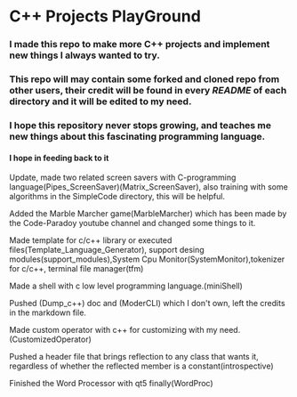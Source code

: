 # C++ Projects **PlayGround**

### I made this repo to make more C++ projects and implement new things I always wanted to try.

### **This repo** will may contain some forked and cloned repo from other users, their credit will be found in every *README* of each directory and it will be edited to my need.

### I hope this repository never stops growing, and teaches me new things about this fascinating programming language.

#### **I hope in feeding back to it**

Update, made two related screen savers with C-programming language(Pipes_ScreenSaver)(Matrix_ScreenSaver), also training with some algorithms in the SimpleCode directory, this will be helpful.

Added the Marble Marcher game(MarbleMarcher) which has been made by the Code-Paradoy youtube channel and changed some things to it.


Made template for c/c++ library or executed files(Template_Language_Generator), support desing modules(support_modules),System Cpu Monitor(SystemMonitor),tokenizer for c/c++, terminal file manager(tfm)

Made a shell with c low level programming language.(miniShell)

Pushed (Dump_c++) doc and (ModerCLI) which I don't own, left the credits in the markdown file.

Made custom operator with c++ for customizing with my need.(CustomizedOperator)

Pushed a header file that brings reflection to any class that wants it, regardless of
whether the reflected member is a constant(introspective)

Finished the Word Processor with qt5 finally(WordProc)